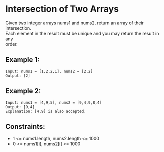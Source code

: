 # Intersection of Two Arrays

Given two integer arrays nums1 and nums2, return an array of their intersection.  
Each element in the result must be unique and you may return the result in any  
order.

## Example 1:

    Input: nums1 = [1,2,2,1], nums2 = [2,2]
    Output: [2]
    
## Example 2:

    Input: nums1 = [4,9,5], nums2 = [9,4,9,8,4]
    Output: [9,4]
    Explanation: [4,9] is also accepted.

## Constraints:

* 1 <= nums1.length, nums2.length <= 1000
* 0 <= nums1[i], nums2[i] <= 1000

